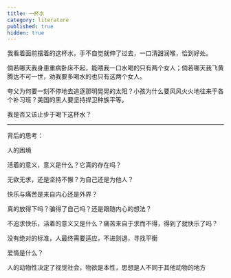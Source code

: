 ```yaml
---
title: 一杯水
category: literature
published: true
hidden: true
---
```


我看着面前摆着的这杯水，手不自觉就伸了过去，一口清甜润喉，恰到好处。

倘若哪天我身患重病卧床不起，能喂我一口水喝的只有两个女人；倘若哪天我飞黄腾达不可一世，劝我要多喝水的也只有这两个女人。

夸父为何要一刻不停地去追逐那明晃晃的太阳？小孩为什么要风风火火地往来于各个补习班？美国的黑人要坚持捍卫种族平等。

我是否又该止步于喝下这杯水？



----

背后的思考：

人的困境

活着的意义，意义是什么？它真的存在吗？

无欲无求，还是坚持不懈？为自己还是为他人？

快乐与痛苦是来自内心还是外界？

真的放得下吗？骗得了自己吗？还是跟随内心的想法？

不追求快乐，活着的意义又是什么？痛苦来自于求而不得，得到了就快乐了吗？

没有绝对的标准，人最终需要适应，不进则退，寻找平衡

爱情是什么？

人的动物性决定了视觉社会，物欲是本性，思想是人不同于其他动物的地方

